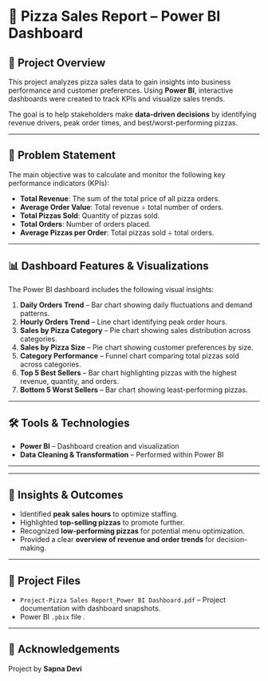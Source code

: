 # 🍕 Pizza Sales Report – Power BI Dashboard

## 📌 Project Overview
This project analyzes pizza sales data to gain insights into business performance and customer preferences. Using **Power BI**, interactive dashboards were created to track KPIs and visualize sales trends.  

The goal is to help stakeholders make **data-driven decisions** by identifying revenue drivers, peak order times, and best/worst-performing pizzas.

---

## 🎯 Problem Statement
The main objective was to calculate and monitor the following key performance indicators (KPIs):

- **Total Revenue**: The sum of the total price of all pizza orders.  
- **Average Order Value**: Total revenue ÷ total number of orders.  
- **Total Pizzas Sold**: Quantity of pizzas sold.  
- **Total Orders**: Number of orders placed.  
- **Average Pizzas per Order**: Total pizzas sold ÷ total orders.  

---

## 📊 Dashboard Features & Visualizations
The Power BI dashboard includes the following visual insights:

1. **Daily Orders Trend** – Bar chart showing daily fluctuations and demand patterns.  
2. **Hourly Orders Trend** – Line chart identifying peak order hours.  
3. **Sales by Pizza Category** – Pie chart showing sales distribution across categories.  
4. **Sales by Pizza Size** – Pie chart showing customer preferences by size.  
5. **Category Performance** – Funnel chart comparing total pizzas sold across categories.  
6. **Top 5 Best Sellers** – Bar chart highlighting pizzas with the highest revenue, quantity, and orders.  
7. **Bottom 5 Worst Sellers** – Bar chart showing least-performing pizzas.  

---

## 🛠️ Tools & Technologies
- **Power BI** – Dashboard creation and visualization  
- **Data Cleaning & Transformation** – Performed within Power BI  

---

---

## 🚀 Insights & Outcomes
- Identified **peak sales hours** to optimize staffing.  
- Highlighted **top-selling pizzas** to promote further.  
- Recognized **low-performing pizzas** for potential menu optimization.  
- Provided a clear **overview of revenue and order trends** for decision-making.  

---

## 📂 Project Files
- `Project-Pizza Sales Report_Power BI Dashboard.pdf` – Project documentation with dashboard snapshots.  
- Power BI `.pbix` file .  

---

## 🙌 Acknowledgements
Project by **Sapna Devi**  
